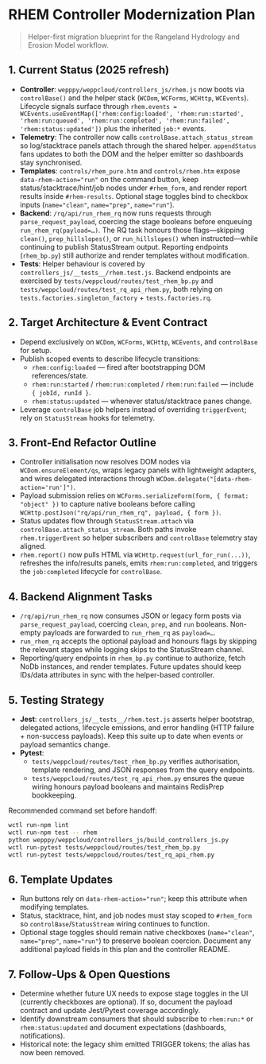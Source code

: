 # RHEM Controller Modernization Plan
> Helper-first migration blueprint for the Rangeland Hydrology and Erosion Model workflow.

## 1. Current Status (2025 refresh)
- **Controller**: `wepppy/weppcloud/controllers_js/rhem.js` now boots via `controlBase()` and the helper stack (`WCDom`, `WCForms`, `WCHttp`, `WCEvents`). Lifecycle signals surface through `rhem.events = WCEvents.useEventMap(['rhem:config:loaded', 'rhem:run:started', 'rhem:run:queued', 'rhem:run:completed', 'rhem:run:failed', 'rhem:status:updated'])` plus the inherited `job:*` events.
- **Telemetry**: The controller now calls `controlBase.attach_status_stream` so log/stacktrace panels attach through the shared helper. `appendStatus` fans updates to both the DOM and the helper emitter so dashboards stay synchronised.
- **Templates**: `controls/rhem_pure.htm` and `controls/rhem.htm` expose `data-rhem-action="run"` on the command button, keep status/stacktrace/hint/job nodes under `#rhem_form`, and render report results inside `#rhem-results`. Optional stage toggles bind to checkbox inputs (`name="clean"`, `name="prep"`, `name="run"`).
- **Backend**: `/rq/api/run_rhem_rq` now runs requests through `parse_request_payload`, coercing the stage booleans before enqueuing `run_rhem_rq(payload=…)`. The RQ task honours those flags—skipping `clean()`, `prep_hillslopes()`, or `run_hillslopes()` when instructed—while continuing to publish StatusStream output. Reporting endpoints (`rhem_bp.py`) still authorize and render templates without modification.
- **Tests**: Helper behaviour is covered by `controllers_js/__tests__/rhem.test.js`. Backend endpoints are exercised by `tests/weppcloud/routes/test_rhem_bp.py` and `tests/weppcloud/routes/test_rq_api_rhem.py`, both relying on `tests.factories.singleton_factory` + `tests.factories.rq`.

## 2. Target Architecture & Event Contract
- Depend exclusively on `WCDom`, `WCForms`, `WCHttp`, `WCEvents`, and `controlBase` for setup.
- Publish scoped events to describe lifecycle transitions:
  - `rhem:config:loaded` — fired after bootstrapping DOM references/state.
  - `rhem:run:started` / `rhem:run:completed` / `rhem:run:failed` — include `{ jobId, runId }`.
  - `rhem:status:updated` — whenever status/stacktrace panes change.
- Leverage `controlBase` job helpers instead of overriding `triggerEvent`; rely on `StatusStream` hooks for telemetry.

## 3. Front-End Refactor Outline
- Controller initialisation now resolves DOM nodes via `WCDom.ensureElement/qs`, wraps legacy panels with lightweight adapters, and wires delegated interactions through `WCDom.delegate("[data-rhem-action='run']")`.
- Payload submission relies on `WCForms.serializeForm(form, { format: "object" })` to capture native booleans before calling `WCHttp.postJson("rq/api/run_rhem_rq", payload, { form })`.
- Status updates flow through `StatusStream.attach` via `controlBase.attach_status_stream`. Both paths invoke `rhem.triggerEvent` so helper subscribers and `controlBase` telemetry stay aligned.
- `rhem.report()` now pulls HTML via `WCHttp.request(url_for_run(...))`, refreshes the info/results panels, emits `rhem:run:completed`, and triggers the `job:completed` lifecycle for `controlBase`.

## 4. Backend Alignment Tasks
- `/rq/api/run_rhem_rq` now consumes JSON or legacy form posts via `parse_request_payload`, coercing `clean`, `prep`, and `run` booleans. Non-empty payloads are forwarded to `run_rhem_rq` as `payload=…`.
- `run_rhem_rq` accepts the optional payload and honours flags by skipping the relevant stages while logging skips to the StatusStream channel.
- Reporting/query endpoints in `rhem_bp.py` continue to authorize, fetch NoDb instances, and render templates. Future updates should keep IDs/data attributes in sync with the helper-based controller.

## 5. Testing Strategy
- **Jest**: `controllers_js/__tests__/rhem.test.js` asserts helper bootstrap, delegated actions, lifecycle emissions, and error handling (HTTP failure + non-success payloads). Keep this suite up to date when events or payload semantics change.
- **Pytest**:
  - `tests/weppcloud/routes/test_rhem_bp.py` verifies authorisation, template rendering, and JSON responses from the query endpoints.
  - `tests/weppcloud/routes/test_rq_api_rhem.py` ensures the queue wiring honours payload booleans and maintains RedisPrep bookkeeping.

Recommended command set before handoff:
```bash
wctl run-npm lint
wctl run-npm test -- rhem
python wepppy/weppcloud/controllers_js/build_controllers_js.py
wctl run-pytest tests/weppcloud/routes/test_rhem_bp.py
wctl run-pytest tests/weppcloud/routes/test_rq_api_rhem.py
```

## 6. Template Updates
- Run buttons rely on `data-rhem-action="run"`; keep this attribute when modifying templates.
- Status, stacktrace, hint, and job nodes must stay scoped to `#rhem_form` so `controlBase`/`StatusStream` wiring continues to function.
- Optional stage toggles should remain native checkboxes (`name="clean"`, `name="prep"`, `name="run"`) to preserve boolean coercion. Document any additional payload fields in this plan and the controller README.

## 7. Follow-Ups & Open Questions
- Determine whether future UX needs to expose stage toggles in the UI (currently checkboxes are optional). If so, document the payload contract and update Jest/Pytest coverage accordingly.
- Identify downstream consumers that should subscribe to `rhem:run:*` or `rhem:status:updated` and document expectations (dashboards, notifications).
- Historical note: the legacy shim emitted TRIGGER tokens; the alias has now been removed.
